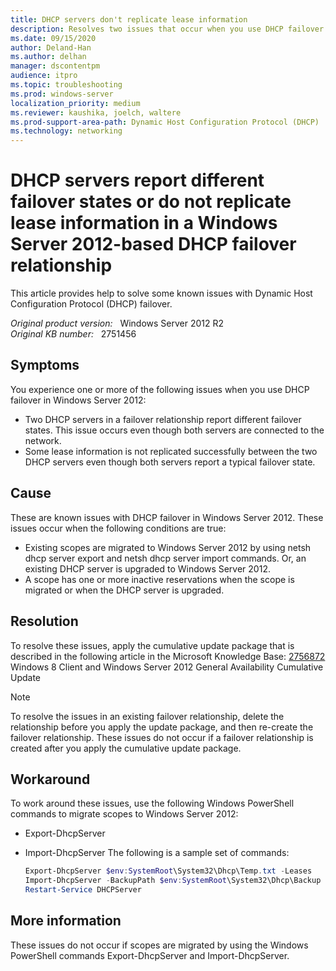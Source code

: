 ```yaml
---
title: DHCP servers don't replicate lease information
description: Resolves two issues that occur when you use DHCP failover in Windows Server 2012.
ms.date: 09/15/2020
author: Deland-Han
ms.author: delhan
manager: dscontentpm
audience: itpro
ms.topic: troubleshooting
ms.prod: windows-server
localization_priority: medium
ms.reviewer: kaushika, joelch, waltere
ms.prod-support-area-path: Dynamic Host Configuration Protocol (DHCP)
ms.technology: networking
---
```

# DHCP servers report different failover states or do not replicate lease information in a Windows Server 2012-based DHCP failover relationship

This article provides help to solve some known issues with Dynamic Host Configuration Protocol (DHCP) failover.

_Original product version:_ &nbsp; Windows Server 2012 R2  
_Original KB number:_ &nbsp; 2751456

## Symptoms

You experience one or more of the following issues when you use DHCP failover in Windows Server 2012:

- Two DHCP servers in a failover relationship report different failover states. This issue occurs even though both servers are connected to the network. 
- Some lease information is not replicated successfully between the two DHCP servers even though both servers report a typical failover state. 

## Cause

These are known issues with DHCP failover in Windows Server 2012. These issues occur when the following conditions are true:

- Existing scopes are migrated to Windows Server 2012 by using netsh dhcp server export and netsh dhcp server import  commands. Or, an existing DHCP server is upgraded to Windows Server 2012.
- A scope has one or more inactive reservations when the scope is migrated or when the DHCP server is upgraded.

## Resolution

To resolve these issues, apply the cumulative update package that is described in the following article in the Microsoft Knowledge Base: [2756872](https://support.microsoft.com/help/2756872) Windows 8 Client and Windows Server 2012 General Availability Cumulative Update

> [!NOTE]
> To resolve the issues in an existing failover relationship, delete the relationship before you apply the update package, and then re-create the failover relationship. These issues do not occur if a failover relationship is created after you apply the cumulative update package.

## Workaround

To work around these issues, use the following Windows PowerShell commands to migrate scopes to Windows Server 2012:

- Export-DhcpServer
- Import-DhcpServer The following is a sample set of commands:

    ```powershell
    Export-DhcpServer $env:SystemRoot\System32\Dhcp\Temp.txt -Leases
    Import-DhcpServer -BackupPath $env:SystemRoot\System32\Dhcp\Backup -File $env:SystemRoot\System32\Dhcp\Temp.txt -ScopeOverwrite -Leases
    Restart-Service DHCPServer
    ```

## More information

These issues do not occur if scopes are migrated by using the Windows PowerShell commands Export-DhcpServer and Import-DhcpServer.
